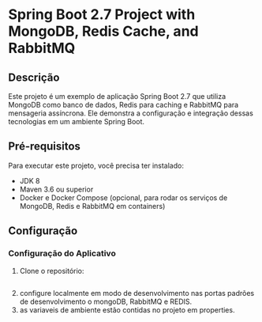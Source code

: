 # Spring Boot 2.7 Project with MongoDB, Redis Cache, and RabbitMQ

## Descrição
Este projeto é um exemplo de aplicação Spring Boot 2.7 que utiliza MongoDB como banco de dados, Redis para caching e RabbitMQ para mensageria assíncrona. Ele demonstra a configuração e integração dessas tecnologias em um ambiente Spring Boot.

## Pré-requisitos
Para executar este projeto, você precisa ter instalado:
- JDK 8 
- Maven 3.6 ou superior
- Docker e Docker Compose (opcional, para rodar os serviços de MongoDB, Redis e RabbitMQ em containers)

## Configuração
### Configuração do Aplicativo
1. Clone o repositório:
   ```bash
2. configure localmente em modo de desenvolvimento nas portas padrões de desenvolvimento o mongoDB, RabbitMQ e REDIS.
3. as variaveis de ambiente estão contidas no projeto em properties.
